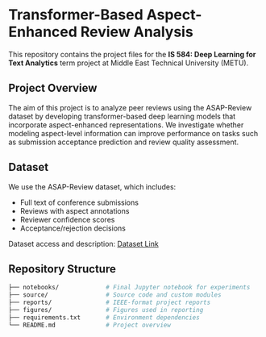# Transformer-Based Aspect-Enhanced Review Analysis

This repository contains the project files for the **IS 584: Deep Learning for Text Analytics** term project at Middle East Technical University (METU).

## Project Overview
The aim of this project is to analyze peer reviews using the ASAP-Review dataset by developing transformer-based deep learning models that incorporate aspect-enhanced representations. We investigate whether modeling aspect-level information can improve performance on tasks such as submission acceptance prediction and review quality assessment.

## Dataset
We use the ASAP-Review dataset, which includes:
- Full text of conference submissions
- Reviews with aspect annotations
- Reviewer confidence scores
- Acceptance/rejection decisions

Dataset access and description: [Dataset Link](https://drive.google.com/file/d/1nJdljy468roUcKLbVwWUhMs7teirah75/view?usp=sharing)

## Repository Structure

```bash
├── notebooks/             # Final Jupyter notebook for experiments
├── source/                # Source code and custom modules
├── reports/               # IEEE-format project reports
├── figures/               # Figures used in reporting
├── requirements.txt       # Environment dependencies
└── README.md              # Project overview
